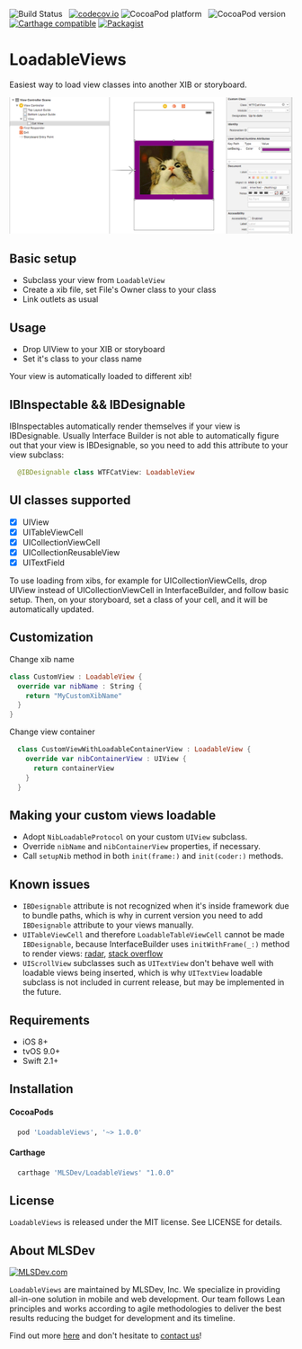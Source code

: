 ![Build Status](https://travis-ci.org/MLSDev/LoadableViews.svg?branch=master) &nbsp;
[![codecov.io](http://codecov.io/github/MLSDev/LoadableViews/coverage.svg?branch=master)](http://codecov.io/github/MLSDev/LoadableViews?branch=master)
![CocoaPod platform](https://cocoapod-badges.herokuapp.com/p/LoadableViews/badge.png) &nbsp;
![CocoaPod version](https://cocoapod-badges.herokuapp.com/v/LoadableViews/badge.png) &nbsp;
[![Carthage compatible](https://img.shields.io/badge/Carthage-compatible-4BC51D.svg?style=flat)](https://github.com/Carthage/Carthage)
[![Packagist](https://img.shields.io/packagist/l/doctrine/orm.svg)]()

# LoadableViews

Easiest way to load view classes into another XIB or storyboard.

![WTFCat](wtf_cat_designable.png)

## Basic setup

* Subclass your view from `LoadableView`
* Create a xib file, set File's Owner class to your class
* Link outlets as usual

## Usage

* Drop UIView to your XIB or storyboard
* Set it's class to your class name

Your view is automatically loaded to different xib!

## IBInspectable && IBDesignable

IBInspectables automatically render themselves if your view is IBDesignable. Usually Interface Builder is not able to automatically figure out that your view is IBDesignable, so you need to add this attribute to your view subclass:

```swift
  @IBDesignable class WTFCatView: LoadableView
```

## UI classes supported

- [x] UIView
- [x] UITableViewCell
- [x] UICollectionViewCell
- [x] UICollectionReusableView
- [x] UITextField

To use loading from xibs, for example for UICollectionViewCells, drop UIView instead of UICollectionViewCell in InterfaceBuilder, and follow basic setup. Then, on your storyboard, set a class of your cell, and it will be automatically updated.

## Customization

Change xib name

```swift
class CustomView : LoadableView {
  override var nibName : String {
    return "MyCustomXibName"
  }
}
```

Change view container

```swift
  class CustomViewWithLoadableContainerView : LoadableView {
    override var nibContainerView : UIView {
      return containerView
    }
  }
```

## Making your custom views loadable

* Adopt `NibLoadableProtocol` on your custom `UIView` subclass.
* Override `nibName` and `nibContainerView` properties, if necessary.
* Call `setupNib` method in both `init(frame:)` and `init(coder:)` methods.

## Known issues

* `IBDesignable` attribute is not recognized when it's inside framework due to bundle paths, which is why in current version you need to add `IBDesignable` attribute to your views manually.
* `UITableViewCell` and therefore `LoadableTableViewCell` cannot be made `IBDesignable`, because InterfaceBuilder uses `initWithFrame(_:)` method to render views: [radar](http://www.openradar.me/19901337), [stack overflow](http://stackoverflow.com/questions/26197582/is-there-a-way-for-interface-builder-to-render-ibdesignable-views-which-dont-ov)
* `UIScrollView` subclasses such as `UITextView` don't behave well with loadable views being inserted, which is why `UITextView` loadable subclass is not included in current release, but may be implemented in the future.

## Requirements

* iOS 8+
* tvOS 9.0+
* Swift 2.1+

## Installation

#### CocoaPods

```ruby
  pod 'LoadableViews', '~> 1.0.0'
```

#### Carthage

```ruby
  carthage 'MLSDev/LoadableViews' "1.0.0"
```

## License

`LoadableViews` is released under the MIT license. See LICENSE for details.

## About MLSDev

[<img src="https://github.com/MLSDev/development-standards/raw/master/mlsdev-logo.png" alt="MLSDev.com">][mlsdev]

`LoadableViews` are maintained by MLSDev, Inc. We specialize in providing all-in-one solution in mobile and web development. Our team follows Lean principles and works according to agile methodologies to deliver the best results reducing the budget for development and its timeline.

Find out more [here][mlsdev] and don't hesitate to [contact us][contact]!

[mlsdev]: http://mlsdev.com
[contact]: http://mlsdev.com/contact_us
